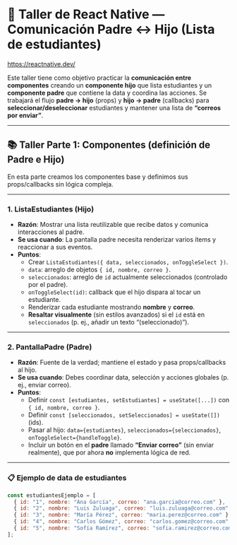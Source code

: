 # 🚀 Taller de React Native — Comunicación Padre ↔ Hijo (Lista de estudiantes)

https://reactnative.dev/

Este taller tiene como objetivo practicar la **comunicación entre componentes** creando un **componente hijo** que lista estudiantes y un **componente padre** que contiene la data y coordina las acciones. Se trabajará el flujo **padre → hijo** (props) y **hijo → padre** (callbacks) para **seleccionar/deseleccionar** estudiantes y mantener una lista de **“correos por enviar”**.

---

## 📚 Taller Parte 1: Componentes (definición de Padre e Hijo)

En esta parte creamos los componentes base y definimos sus props/callbacks sin lógica compleja.

---

### 1. ListaEstudiantes (Hijo)
- **Razón**: Mostrar una lista reutilizable que recibe datos y comunica interacciones al padre.
- **Se usa cuando**: La pantalla padre necesita renderizar varios ítems y reaccionar a sus eventos.
- **Puntos**:
  - Crear `ListaEstudiantes({ data, seleccionados, onToggleSelect })`.
  - `data`: arreglo de objetos `{ id, nombre, correo }`.
  - `seleccionados`: arreglo de `id` actualmente seleccionados (controlado por el padre).
  - `onToggleSelect(id)`: callback que el hijo dispara al tocar un estudiante.
  - Renderizar cada estudiante mostrando **nombre** y **correo**.
  - **Resaltar visualmente** (sin estilos avanzados) si el `id` está en `seleccionados` (p. ej., añadir un texto “(seleccionado)”).

---

### 2. PantallaPadre (Padre)
- **Razón**: Fuente de la verdad; mantiene el estado y pasa props/callbacks al hijo.
- **Se usa cuando**: Debes coordinar data, selección y acciones globales (p. ej., enviar correo).
- **Puntos**:
  - Definir `const [estudiantes, setEstudiantes] = useState([...])` con `{ id, nombre, correo }`.
  - Definir `const [seleccionados, setSeleccionados] = useState([])` (ids).
  - Pasar al hijo: `data={estudiantes}`, `seleccionados={seleccionados}`, `onToggleSelect={handleToggle}`.
  - Incluir un botón en el **padre** llamado **“Enviar correo”** (sin enviar realmente), que por ahora **no** implementa lógica de red.

---

### 📋 Ejemplo de data de estudiantes

```js
const estudiantesEjemplo = [
  { id: "1", nombre: "Ana García", correo: "ana.garcia@correo.com" },
  { id: "2", nombre: "Luis Zuluaga", correo: "luis.zuluaga@correo.com" },
  { id: "3", nombre: "María Pérez", correo: "maria.perez@correo.com" },
  { id: "4", nombre: "Carlos Gómez", correo: "carlos.gomez@correo.com" },
  { id: "5", nombre: "Sofía Ramírez", correo: "sofia.ramirez@correo.com" },
];
